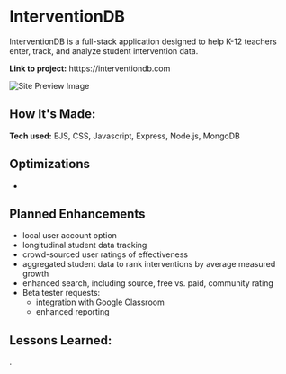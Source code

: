 # InterventionDB
InterventionDB is a full-stack application designed to help K-12 teachers enter, track, and analyze student intervention data.

**Link to project:** htttps://interventiondb.com

![Site Preview Image]()

## How It's Made:

**Tech used:** EJS, CSS, Javascript, Express, Node.js, MongoDB

## Optimizations

- 
## Planned Enhancements

- local user account option
- longitudinal student data tracking
- crowd-sourced user ratings of effectiveness
- aggregated student data to rank interventions by average measured growth
- enhanced search, including source, free vs. paid, community rating
- Beta tester requests:
    - integration with Google Classroom
    - enhanced reporting

## Lessons Learned:

.
